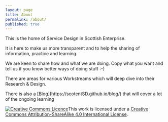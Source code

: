 ```yaml
---
layout: page
title: About
permalink: /about/
published: true
---
```

<p>
This is the home of Service Design in Scottish Enterprise.
</p>

<p>
It is here to make us more transparent and to help the sharing of information, practice and learning.
</p>

<p>
We are keen to share how and what we are doing. Copy what you want and tell us if you know better ways of doing stuff :-)
</p>

<p>
There are areas for various Workstreams which will deep dive into their Research & Design.
</p>

<p>
There is also a [Blog](https://scotentSD.github.io/blog/) that will cover a lot of the ongoing learning
</p>

<p><a rel="license" href="http://creativecommons.org/licenses/by-sa/4.0/"><img alt="Creative Commons Licence" style="border-width:0" src="https://i.creativecommons.org/l/by-sa/4.0/88x31.png" /></a>This work is licensed under a <a rel="license" href="http://creativecommons.org/licenses/by-sa/4.0/">Creative Commons Attribution-ShareAlike 4.0 International License</a>.</p>
